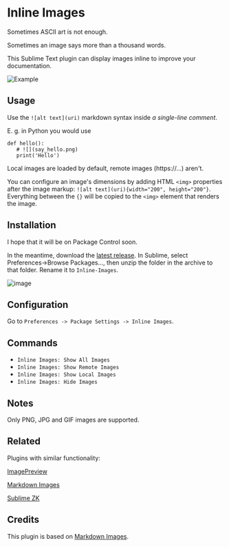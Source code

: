 # Inline Images

Sometimes ASCII art is not enough.

Sometimes an image says more than a thousand words.

This Sublime Text plugin can display images inline to improve your documentation.

![Example](https://user-images.githubusercontent.com/4941909/132251464-0f6c48b2-f6ca-4ef7-9c76-39a78fbdd67c.png)


## Usage

Use the `![alt text](uri)` markdown syntax inside *a single-line comment*.

E. g. in Python you would use

```
def hello():
   # ![](say_hello.png)
   print('Hello')
```

Local images are loaded by default, remote images (https://...) aren't.

You can configure an image's dimensions by adding HTML `<img>` properties after the image markup: `![alt text](uri){width="200", height="200"}`. Everything between the `{}` will be copied to the `<img>` element that renders the image.

## Installation

I hope that it will be on Package Control soon.

In the meantime, download the [latest release](https://github.com/haferburg/Sublime-Inline-Images/releases/new). In Sublime, select Preferences->Browse Packages..., then unzip the folder in the archive to that folder. Rename it to `Inline-Images`.

![image](https://user-images.githubusercontent.com/4941909/132352176-c1dc2f8e-27c1-4016-b23d-b108cbbb2d40.png)

## Configuration

Go to `Preferences -> Package Settings -> Inline Images`.

## Commands

* `Inline Images: Show All Images`
* `Inline Images: Show Remote Images`
* `Inline Images: Show Local Images`
* `Inline Images: Hide Images`

## Notes

Only PNG, JPG and GIF images are supported.

## Related

Plugins with similar functionality:

[ImagePreview](https://github.com/alvesjtiago/hover-preview)

[Markdown Images](https://github.com/xsleonard/sublime-MarkdownImages)

[Sublime ZK](https://github.com/renerocksai/sublime_zk)

## Credits 

This plugin is based on [Markdown Images](https://github.com/xsleonard/sublime-MarkdownImages).

